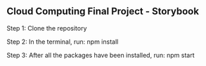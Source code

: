 ## Cloud Computing Final Project - Storybook

Step 1: Clone the repository

Step 2: In the terminal, run: npm install

Step 3: After all the packages have been installed, run: npm start